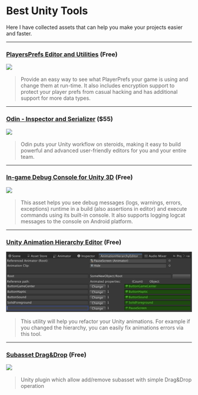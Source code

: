 # Best Unity Tools
Here I have collected assets that can help you make your projects easier and faster.

---

### [PlayersPrefs Editor and Utilities](https://assetstore.unity.com/packages/tools/playersprefs-editor-and-utilities-26656) (**Free**)
![](https://assetstorev1-prd-cdn.unity3d.com/key-image/73451c36-cf69-4ba2-b7ab-e9b4aa9a4788.webp "")</br>
> Provide an easy way to see what PlayerPrefs your game is using and change them at run-time. It also includes encryption support to protect your player prefs from casual hacking and has additional support for more data types.
---
### [Odin - Inspector and Serializer](https://assetstore.unity.com/packages/tools/utilities/odin-inspector-and-serializer-89041) (**$55**)
![](https://assetstorev1-prd-cdn.unity3d.com/key-image/172529bb-b9b5-4419-ac62-2da5bf82331a.webp "")</br>
> Odin puts your Unity workflow on steroids, making it easy to build powerful and advanced user-friendly editors for you and your entire team. 
---
### [In-game Debug Console for Unity 3D](https://github.com/yasirkula/UnityIngameDebugConsole) (**Free**)
![](https://raw.githubusercontent.com/yasirkula/UnityIngameDebugConsole/master/Images/1.png "")</br>
> This asset helps you see debug messages (logs, warnings, errors, exceptions) runtime in a build (also assertions in editor) and execute commands using its built-in console. It also supports logging logcat messages to the console on Android platform.
---
### [Unity Animation Hierarchy Editor](https://github.com/s-m-k/Unity-Animation-Hierarchy-Editor) (**Free**)
![](https://raw.githubusercontent.com/Nrjwolf/BestUnityTools/master/img/Unity%20Animation%20Hierarchy%20Editor.png "")</br>
> This utility will help you refactor your Unity animations. For example if you changed the hierarchy, you can easily fix animations errors via this tool.
---
### [Subasset Drag&Drop](https://github.com/Maligan/unity-subassets-drag-and-drop) (**Free**)
![](https://raw.githubusercontent.com/Maligan/unity-subassets-drag-and-drop/master/Demo.gif "")</br>
> Unity plugin which allow add/remove subasset with simple Drag&Drop operation

